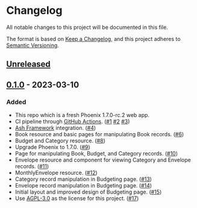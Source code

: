# Changelog

All notable changes to this project will be documented in this file.

The format is based on [Keep a Changelog](https://keepachangelog.com/en/1.0.0/),
and this project adheres to [Semantic Versioning](https://semver.org/spec/v2.0.0.html).

## [Unreleased]

## [0.1.0] - 2023-03-10

### Added

- This repo which is a fresh Phoenix 1.7.0-rc.2 web app.
- CI pipeline through [GitHub Actions](https://github.com/features/actions). ([#1] [#2] [#3])
- [Ash Framework](https://ash-hq.org/) integration. ([#4])
- Book resource and basic pages for manipulating Book records. ([#6])
- Budget and Category resource. ([#8])
- Upgrade Phoenix to 1.7.0. ([#9])
- Page for manipulating Book, Budget, and Category records. ([#10])
- Envelope resource and component for viewing Category and Envelope records. ([#11])
- MonthlyEnvelope resource. ([#12])
- Category record manipulation in Budgeting page. ([#13])
- Envelope record manipulation in Budgeting page. ([#14])
- Initial layout and improved design of Budgeting page. ([#15])
- Use [AGPL-3.0](https://choosealicense.com/licenses/agpl-3.0/) as the license for this project. ([#17])

[Unreleased]: https://github.com/terrible-hq/terrible/compare/v0.1.0...HEAD
[0.1.0]: https://github.com/terrible-hq/terrible/releases/tag/v0.1.0

[#17]: https://github.com/terrible-hq/terrible/pull/17
[#15]: https://github.com/terrible-hq/terrible/pull/15
[#14]: https://github.com/terrible-hq/terrible/pull/14
[#13]: https://github.com/terrible-hq/terrible/pull/13
[#12]: https://github.com/terrible-hq/terrible/pull/12
[#11]: https://github.com/terrible-hq/terrible/pull/11
[#10]: https://github.com/terrible-hq/terrible/pull/10
[#9]: https://github.com/terrible-hq/terrible/pull/9
[#8]: https://github.com/terrible-hq/terrible/pull/8
[#6]: https://github.com/terrible-hq/terrible/pull/6
[#4]: https://github.com/terrible-hq/terrible/pull/4
[#3]: https://github.com/terrible-hq/terrible/pull/3
[#2]: https://github.com/terrible-hq/terrible/pull/2
[#1]: https://github.com/terrible-hq/terrible/pull/1
